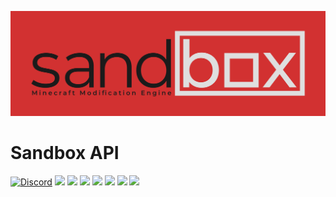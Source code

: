 ![alt tag](docs/github.png)

# Sandbox API

[![Discord](https://img.shields.io/discord/444525609008496640.svg?style=for-the-badge&logo=discord&logoColor=white)](https://discord.gg/m9DMfnD)
[![](https://img.shields.io/github/contributors/OpenModLoader/SandboxAPI.svg?style=for-the-badge&logo=github)](https://github.com/OpenModLoader/SandboxAPI/graphs/contributors)
[![](https://img.shields.io/github/issues/OpenModLoader/SandboxAPI.svg?style=for-the-badge&logo=github)](https://github.com/OpenModLoader/SandboxAPI/issues)
[![](https://img.shields.io/github/issues-pr/OpenModLoader/SandboxAPI.svg?style=for-the-badge&logo=github)](https://github.com/OpenModLoader/SandboxAPI/pulls)
[![](https://img.shields.io/github/forks/OpenModLoader/SandboxAPI.svg?style=for-the-badge&logo=github)](https://github.com/OpenModLoader/SandboxAPI/network/members)
[![](https://img.shields.io/github/stars/OpenModLoader/SandboxAPI.svg?style=for-the-badge&logo=github)](https://github.com/OpenModLoader/SandboxAPI/stargazers)
[![](https://img.shields.io/github/license/OpenModLoader/SandboxAPI.svg?logo=github&style=for-the-badge)](https://github.com/OpenModLoader/SandboxAPI/blob/master/LICENSE)
[![](https://img.shields.io/endpoint.svg?style=for-the-badge&url=https%3A%2F%2Fshieldsio-patreon.herokuapp.com%2Fhrznstudio)](https://patreon.com/hrznstudio)
